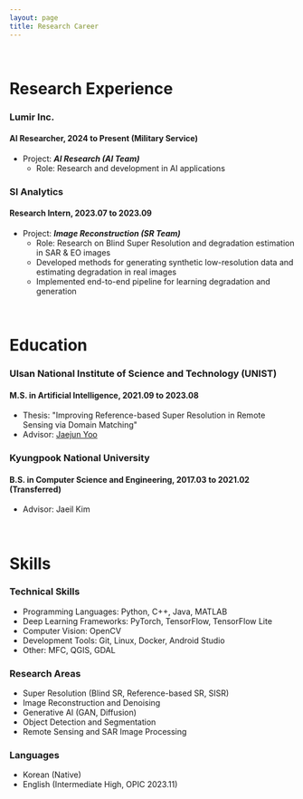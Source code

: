 ```yaml
---
layout: page
title: Research Career
---
```


<br/>

# Research Experience

### Lumir Inc.
#### AI Researcher, 2024 to Present (Military Service)

* Project: _**AI Research (AI Team)**_
  * Role: Research and development in AI applications

### SI Analytics
#### Research Intern, 2023.07 to 2023.09

* Project: _**Image Reconstruction (SR Team)**_
  * Role: Research on Blind Super Resolution and degradation estimation in SAR & EO images
  * Developed methods for generating synthetic low-resolution data and estimating degradation in real images
  * Implemented end-to-end pipeline for learning degradation and generation
<br/>

# Education

### Ulsan National Institute of Science and Technology (UNIST)
#### M.S. in Artificial Intelligence, 2021.09 to 2023.08
* Thesis: "Improving Reference-based Super Resolution in Remote Sensing via Domain Matching"
* Advisor: [Jaejun Yoo](https://sites.google.com/view/jaejunyoo/professor?authuser=0)

### Kyungpook National University
#### B.S. in Computer Science and Engineering, 2017.03 to 2021.02 (Transferred)
* Advisor: Jaeil Kim


<br/>

# Skills

### Technical Skills
* Programming Languages: Python, C++, Java, MATLAB
* Deep Learning Frameworks: PyTorch, TensorFlow, TensorFlow Lite
* Computer Vision: OpenCV
* Development Tools: Git, Linux, Docker, Android Studio
* Other: MFC, QGIS, GDAL

### Research Areas
* Super Resolution (Blind SR, Reference-based SR, SISR)
* Image Reconstruction and Denoising
* Generative AI (GAN, Diffusion)
* Object Detection and Segmentation
* Remote Sensing and SAR Image Processing

### Languages
* Korean (Native)
* English (Intermediate High, OPIC 2023.11)

<br/>

